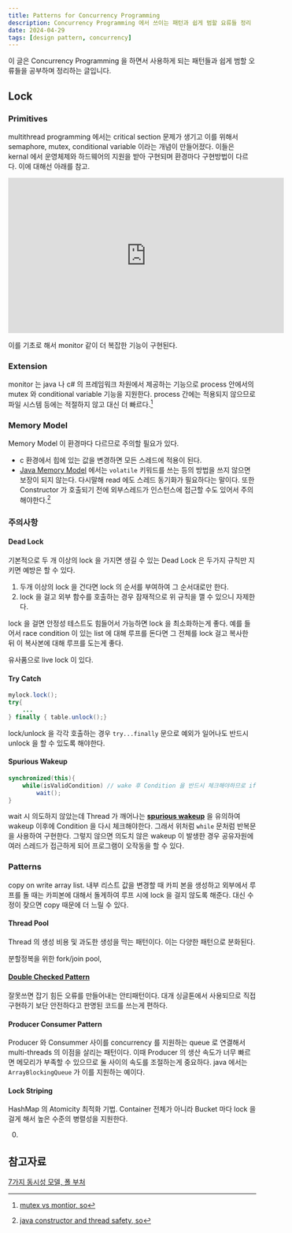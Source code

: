 ```yaml
---
title: Patterns for Concurrency Programming
description: Concurrency Programming 에서 쓰이는 패턴과 쉽게 범할 요류들 정리
date: 2024-04-29
tags: [design pattern, concurrency]
---
```


이 글은 Concurrency Programming 을 하면서 사용하게 되는 패턴들과 쉽게 범할 오류들을 공부하며 정리하는 글입니다.

## Lock

### Primitives

multithread programming 에서는 critical section 문제가 생기고 이를 위해서 semaphore, mutex, conditional variable 이라는 개념이 만들어졌다. 이들은 kernal 에서 운영체제와 하드웨어의 지원을 받아 구현되며 환경마다 구현방법이 다르다. 이에 대해선 아래를 참고.

<iframe width="560" height="315" src="https://www.youtube.com/embed/VxVF6QzwtwI?si=6iDSUkaWckzT5pSi" title="YouTube video player" frameborder="0" allow="accelerometer; autoplay; clipboard-write; encrypted-media; gyroscope; picture-in-picture; web-share" referrerpolicy="strict-origin-when-cross-origin" allowfullscreen></iframe>

이를 기초로 해서 monitor 같이 더 복잡한 기능이 구현된다.

### Extension

monitor 는 java 나 c# 의 프레임워크 차원에서 제공하는 기능으로 process 안에서의 mutex 와 conditional variable 기능을 지원한다. process 간에는 적용되지 않으므로 파일 시스템 등에는 적절하지 않고 대신 더 빠르다.[^so-mutex-vs-monitor]


### Memory Model

Memory Model 이 환경마다 다르므로 주의할 필요가 있다.

+ c 환경에서 힙에 있는 값을 변경하면 모든 스레드에 적용이 된다. 
+ [Java Memory Model](https://docs.oracle.com/javase/specs/jls/se8/html/jls-17.html) 에서는 ```volatile``` 키워드를 쓰는 등의 방법을 쓰지 않으면 보장이 되지 않는다. 다시말해 read 에도 스레드 동기화가 필요하다는 말이다. 또한 Constructor 가 호출되기 전에 외부스레드가 인스턴스에 접근할 수도 있어서 주의해야한다.[^so1]


### 주의사항

#### Dead Lock

기본적으로 두 개 이상의 lock 을 가지면 생길 수 있는 Dead Lock 은 두가지 규칙만 지키면 예방은 할 수 있다.
1. 두개 이상의 lock 을 건다면 lock 의 순서를 부여하여 그 순서대로만 한다. 
2. lock 을 걸고 외부 함수를 호출하는 경우 잠재적으로 위 규칙을 깰 수 있으니 자제한다.

lock 을 걸면 안정성 테스트도 힘들어서 가능하면 lock 을 최소화하는게 좋다. 예를 들어서 race condition 이 있는 list 에 대해 루프를 돈다면 그 전체를 lock 걸고 복사한 뒤 이 복사본에 대해 루프를 도는게 좋다.

유사품으로 live lock 이 있다.

#### Try Catch

```java
mylock.lock();
try{
    ...
} finally { table.unlock();}
```

lock/unlock 을 각각 호출하는 경우 ```try...finally``` 문으로 예외가 일어나도 반드시 unlock 을 할 수 있도록 해야한다.

#### Spurious Wakeup

```java
synchronized(this){
    while(isValidCondition) // wake 후 Condition 을 반드시 체크해야하므로 if 로 대체 불가능.
        wait();
}
```

wait 시 의도하지 않았는데 Thread 가 깨어나는 [__spurious wakeup__](https://en.wikipedia.org/wiki/Spurious_wakeup) 을 유의하여 wakeup 이후에 Condition 을 다시 체크해야한다. 그래서 위처럼 ```while``` 문처럼 반복문을 사용하여 구현한다. 그렇지 않으면 의도치 않은 wakeup 이 발생한 경우 공유자원에 여러 스레드가 접근하게 되어 프로그램이 오작동을 할 수 있다.

### Patterns

copy on write array list. 내부 리스트 값을 변경할 때 카피 본을 생성하고 외부에서 루프를 돌 때는 카피본에 대해서 돌게하여 루프 시에 lock 을 걸지 않도록 해준다. 대신 수정이 잦으면 copy 때문에 더 느릴 수 있다.

#### Thread Pool

Thread 의 생성 비용 및 과도한 생성을 막는 패턴이다. 이는 다양한 패턴으로 분화된다.

분할정복을 위한 fork/join pool, 

#### [Double Checked Pattern](https://en.wikipedia.org/wiki/Double-checked_locking)

잘못쓰면 잡기 힘든 오류를 만들어내는 안티패턴이다. 대개 싱글톤에서 사용되므로 직접 구현하기 보단 안전하다고 판명된 코드를 쓰는게 편하다.

#### Producer Consumer Pattern

Producer 와 Consummer 사이를 concurrency 를 지원하는 queue 로 연결해서 multi-threads 의 이점을 살리는 패턴이다. 이때 Producer 의 생산 속도가 너무 빠르면 메모리가 부족할 수 있으므로 둘 사이의 속도를 조절하는게 중요하다. java 에서는 ```ArrayBlockingQueue``` 가 이를 지원하는 예이다.

#### Lock Striping

HashMap 의 Atomicity 최적화 기법. Container 전체가 아니라 Bucket 마다 lock 을 걸게 해서 높은 수준의 병렬성을 지원한다.

0.

## 참고자료

[7가지 동시성 모델, 폴 부처](https://m.hanbit.co.kr/store/books/book_view.html?p_code=B3745244799)

[^so1]:[java constructor and thread safety, so](https://stackoverflow.com/questions/61803042/java-constructors-and-thread-safety)

[^so-mutex-vs-monitor]:[mutex vs montior, so](https://stackoverflow.com/questions/38159668/monitor-vs-mutex)